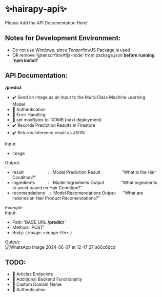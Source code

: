 ﻿# ✨hairapy-api✨

Please Add the API Documentation Here!

## Notes for Development Environment:

- Do not use Windows, since TensorflowJS Package is used
- OR remove '@tensorflow/tfjs-node' from package.json
  **before running 'npm install'**

## API Documentation:

**/predict**

- ✔️ Send an Image as an Input to the Multi-Class Machine Learning Model
- 🔴 Authentication
- 🔴 Error Handling
- 🔴 set maxBytes to 100MB (next deployment)
- ✔️ Records Prediction Results in Firestore
- ✔️ Returns Inference result as JSON

Input:

- Image

Output:

- result&nbsp;&nbsp;&nbsp;&nbsp;&nbsp;&nbsp;&nbsp;&nbsp;&nbsp;&nbsp;&nbsp;&nbsp;&nbsp;&nbsp;&nbsp;&nbsp;&nbsp;&nbsp;&nbsp;&nbsp;:&nbsp;&nbsp;&nbsp;Model Prediction Result&nbsp;&nbsp;&nbsp;&nbsp;&nbsp;&nbsp;&nbsp;&nbsp;&nbsp;&nbsp;&nbsp;&nbsp;&nbsp;&nbsp;&nbsp;&nbsp;&nbsp;&nbsp;"What is the Hair Condition?"
- ingredients&nbsp;&nbsp;&nbsp;&nbsp;&nbsp;&nbsp;&nbsp;&nbsp;&nbsp;&nbsp;&nbsp;:&nbsp;&nbsp;&nbsp;Model Ingredients Output&nbsp;&nbsp;&nbsp;&nbsp;&nbsp;&nbsp;&nbsp;&nbsp;&nbsp;&nbsp;&nbsp;&nbsp;&nbsp;&nbsp;"What ingredients to avoid based on Hair Condition?"
- recomendations&nbsp;&nbsp;&nbsp;&nbsp;:&nbsp;&nbsp;Model Recomendations Output&nbsp;&nbsp;&nbsp;&nbsp;&nbsp;&nbsp;"What are Indonesian Hair Product Recomendations?"

_Example_  
Input:

- Path: 'BASE_URL
  **/predict**
  '
- Method: 'POST'
- Body: { image: \<image-file\> }

Output:  
![WhatsApp Image 2024-06-07 at 12 47 27_a66c6bcd](https://github.com/ChristianP5/hairapy-api/assets/119984279/d4dfd717-e764-4982-891b-6af490c9eed9)

## TODO:
- 🔴 Articles Endpoints
- 🔴 Additional Backend Functionality
- 🔴 Custom Domain Name
- 🔴 Authentication
